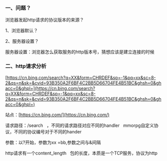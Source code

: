 ### 一、问题？

浏览器发起http请求的协议版本的来源？

1、浏览器默认？

2、服务器设置？

服务器设置：浏览器怎么获取服务的http版本号，猜想应该是建立连接的时候

### 二、http请求分析

[https://cn.bing.com/search?q=XX&form=CHRDEF&sp=-1&pq=xx&sc=8-2&qs=n&sk=&cvid=93B350A2F6BF4C2BB5D66704FE4B51BC&ghsh=0&ghacc=0&ghpl=](https://cn.bing.com/search?q=XX&form=CHRDEF&sp=-1&pq=xx&sc=8-2&qs=n&sk=&cvid=93B350A2F6BF4C2BB5D66704FE4B51BC&ghsh=0&ghacc=0&ghpl=)

站点：[https://cn.bing.com/](https://cn.bing.com/)

请求路径：/search   ，不同的请求路径对应不同的handler   mmorpg自定义协议，不同的协议编号对于不同的hander

参数：以?开始，参数为xx =bb,参数之间与&间隔

http请求有一个content_length   包的长度，本质是一个TCP服务，协议为http

